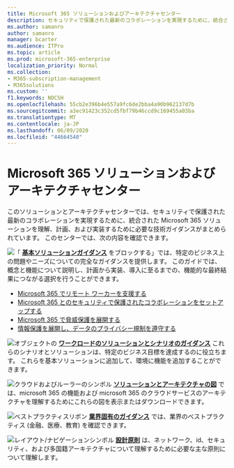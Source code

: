 ```yaml
---
title: Microsoft 365 ソリューションおよびアーキテクチャセンター
description: セキュリティで保護された最新のコラボレーションを実現するために、統合された Microsoft 365 ソリューションを理解、計画、および実装するために必要な技術ガイダンスを入手できます。
ms.author: samanro
author: samanro
manager: bcarter
ms.audience: ITPro
ms.topic: article
ms.prod: microsoft-365-enterprise
localization_priority: Normal
ms.collection:
- M365-subscription-management
- M365solutions
ms.custom: ''
f1.keywords: NOCSH
ms.openlocfilehash: 55cb2e396b4e557a9fc6de2bba4a90b962137d7b
ms.sourcegitcommit: a3ec91423c352cd5fbf79b46ccd9c169455a03ba
ms.translationtype: MT
ms.contentlocale: ja-JP
ms.lasthandoff: 06/09/2020
ms.locfileid: "44664540"
---
```

# <a name="microsoft-365-solution-and-architecture-center"></a>Microsoft 365 ソリューションおよびアーキテクチャセンター

このソリューションとアーキテクチャセンターでは、セキュリティで保護された最新のコラボレーションを実現するために、統合された Microsoft 365 ソリューションを理解、計画、および実装するために必要な技術ガイダンスがまとめられています。 このセンターでは、次の内容を確認できます。

![「 ](https://docs.microsoft.com/office/media/icons/blocks-blue.png) **[基本ソリューションガイダンス](foundation-solutions-overview.md)** をブロックする」では、特定のビジネス上の問題やニーズについての完全なガイダンスを提供します。 このガイドでは、概念と機能について説明し、計画から実装、導入に至るまでの、機能的な最終結果につながる選択を行うことができます。 

- [Microsoft 365 でリモート ワーカーを支援する](empower-people-to-work-remotely.md)
- [Microsoft 365 とのセキュリティで保護されたコラボレーションをセットアップする](setup-secure-collaboration-with-teams.md)
- [Microsoft 365 で脅威保護を展開する](deploy-threat-protection.md)
- [情報保護を展開し、データのプライバシー規制を遵守する](information-protection-deploy.md)

![オブジェクトの ](https://docs.microsoft.com/office/media/icons/objects-blue.png) **[ワークロードのソリューションとシナリオのガイダンス](workload-solutions-scenarios-overview.md)** これらのシナリオとソリューションは、特定のビジネス目標を達成するのに役立ちます。 これらを基本ソリューションに追加して、環境に機能を追加することができます。

![クラウドおよびルーラーのシンボル ](https://docs.microsoft.com/office/media/icons/cloud-architecture2.png) **[ソリューションとアーキテクチャの図](productivity-illustrations.md)** では、microsoft 365 の機能および microsoft 365 のクラウドサービスのアーキテクチャを理解するためにこれらの図を表示またはダウンロードできます。

![ベストプラクティスリボン ](https://docs.microsoft.com/office/media/icons/best-practices-blue.png) **[業界固有のガイダンス](industry-specific-guidance-overview.md)** では、業界のベストプラクティス (金融、医療、教育) を確認できます。

![レイアウト/ナビゲーションシンボル ](https://docs.microsoft.com/office/media/icons/layout-navigation-blue.png) **[設計原則](design-principles.md)** は、ネットワーク、id、セキュリティ、および多国籍アーキテクチャについて理解するために必要な主な原則について理解します。

